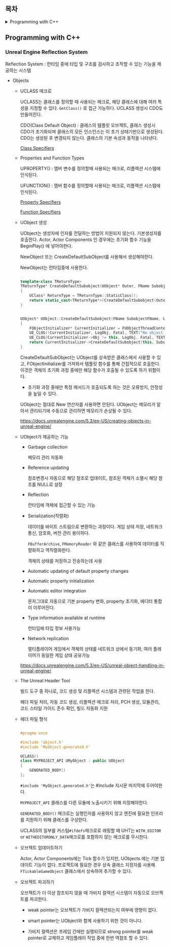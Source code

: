 ## 목차

<details>
<summary> Programming with C++ </summary>

- Unreal Engine Reflection System
    - Objects

</details>

## Programming with C++

### Unreal Engine Reflection System

Reflection System : 런타임 중에 타입 및 구조를 검사하고 조작할 수 있는 기능을 제공하는 시스템

- Objects
    - UCLASS 매크로

        UCLASS는 클래스를 정의할 때 사용되는 매크로, 해당 클래스에 대해 여러 특성을 지정할 수 있다.
        `GetClass()` 로 접근 가능하다. UCLASS 생성시 CDO도 만들어진다.

        CDO(Class Default Object) : 클래스의 템플릿 오브젝트, 클래스 생성시 CDO가 초기화되며 클래스의 모든 인스턴스는 이 초기 상태기반으로 생성된다. CDO는 생성된 후 변경되지 않는다. 클래스의 기본 속성과 동작을 나타낸다.

        [Class Specifiers](https://docs.unrealengine.com/5.3/en-US/gameplay-classes-in-unreal-engine/)
    
    - Properties and Function Types

        UPROPERTY() : 멤버 변수를 정의할때 사용되는 매크로, 리플렉션 시스템에 인식된다.

        UFUNCTION() : 멤버 함수를 정의할때 사용되는 매크로, 리플렉션 시스템에 인식된다.

        [Property Specifiers](https://docs.unrealengine.com/5.3/en-US/unreal-engine-uproperties/)

        [Function Specifiers](https://docs.unrealengine.com/5.3/en-US/ufunctions-in-unreal-engine/)

    - UObject 생성

        UObject는 생성자에 인자를 전달하는 방법이 지원되지 않는다. 기본생성자를 호출한다. Actor, Actor Components 인 경우에는 초기화 함수 기능을 BeginPlay() 에 넣어야한다.

        NewObject 또는 CreateDefaultSubObject를 사용해서 생성해야한다.

        NewObject는 런타임중에 사용한다.

        ```cpp

        template<class TReturnType>
        TReturnType* CreateDefaultSubobject(UObject* Outer, FName SubobjectName, bool bTransient = false) const
        {
	        UClass* ReturnType = TReturnType::StaticClass();
	        return static_cast<TReturnType*>(CreateDefaultSubobject(Outer, SubobjectName, ReturnType, ReturnType, /*bIsRequired =*/ true, bTransient));
        }

        ```

        ```cpp
        
        UObject* UObject::CreateDefaultSubobject(FName SubobjectFName, UClass* ReturnType, UClass* ClassToCreateByDefault, bool bIsRequired, bool bIsTransient)
        {
	        FObjectInitializer* CurrentInitializer = FUObjectThreadContext::Get().TopInitializer();
	        UE_CLOG(!CurrentInitializer, LogObj, Fatal, TEXT("No object initializer found during construction."));
	        UE_CLOG(CurrentInitializer->Obj != this, LogObj, Fatal, TEXT("Using incorrect object initializer."));
	        return CurrentInitializer->CreateDefaultSubobject(this, SubobjectFName, ReturnType, ClassToCreateByDefault, bIsRequired, bIsTransient);
        }

        ```
        CreateDefaultSubObject는 UObject를 상속받은 클래스에서 사용할 수 있고, FObjectInitializer를 가져와서 템플릿 함수를 통해 간접적으로 호출한다. 이것은 객체의 초기화 과정 중에만 해당 함수가 호출될 수 있도록 하기 위함이다.

        * 초기화 과정 중에만 특정 메서드가 호출되도록 하는 것은 오류방지, 안정성을 높일 수 있다.
    

        UObject는 절대로 New 연산자를 사용하면 안된다. UObject는 메모리가 알아서 관리되기에 수동으로 관리하면 메모리가 손상될 수 있다.

        https://docs.unrealengine.com/5.3/en-US/creating-objects-in-unreal-engine/

    - UObject가 제공하는 기능

        - Garbage collection

            메모리 관리 자동화

        - Reference updating

            참조변경시 자동으로 해당 참조로 업데이트, 참조된 객체가 소멸시 해당 참조를 NULL로 설정

        - Reflection

            런타임에 객체에 접근할 수 있는 기능

        - Serialization(직렬화)

            데이터를 바이트 스트림으로 변환하는 과정이다. 게임 상태 저장, 네트워크 통신, 암호화, 버전 관리 용이하다.

            `FBufferArchive`, `FMemoryReader` 와 같은 클래스를 사용하여 데이터를 직렬화하고 역직렬화한다.

            객체의 상태를 저장하고 전송하는데 사용

        - Automatic updating of default property changes
        - Automatic property initialization
        - Automatic editor integration

            문자그대로 자동으로 기본 property 변화, property 초기화, 에디터 통합이 이루어진다.

        - Type information available at runtime

            런타임에 타입 정보 사용가능

        - Network replication

            멀티플레이어 게임에서 객체의 상태를 네트워크 상에서 동기화, 여러 플레이어가 동일한 게임 상태 공유가능

        https://docs.unrealengine.com/5.3/en-US/unreal-object-handling-in-unreal-engine/

    - The Unreal Header Tool

        빌드 도구 중 하나로, 코드 생성 및 리플렉션 시스템과 관련된 작업을 한다.

        헤더 파일 처리, 자동 코드 생성, 리플렉션 매크로 처리, PCH 생성, 모듈관리, 코드 스타일 가이드 준수 확인, 빌드 자동화 지원

    - 헤더 파일 형식

        ```cpp

        #pragma once

        #include 'object.h'
        #include 'MyObject.generated.h'

        UCLASS()
        class MYPROJECT_API UMyObject : public UObject
        {
            GENERATED_BODY()
        };

        ```

        `#include 'MyObject.generated.h'`는 #include 지시문 마지막에 두어야한다.

        `MYPROJECT_API` 클래스를 다른 모듈에 노출시키기 위해 지정해야한다.

        `GENERATED_BODY()` 매크로는 실행인자를 사용하지 않고 엔진에 필요한 인프라를 지원하기 위해 클래스를 구성한다.

        UCLASS의 일부를 커스텀`#ifdefs`매크로로 래핑할 때 UHT는 `WITH_EDITOR` or `WITHEDITORONLY_DATA`매크로를 포함하지 않는 매크로를 무시한다.

    - 오브젝트 업데이트하기

        Actor, Actor Components에는 Tick 함수가 있지만, UObjects 에는 기본 업데이트 기능이 없다. 프로젝트에 필요한 경우 상속 클래스 지정자를 사용해 `FTickableGameObject` 클래스에서 상속하여 추가할 수 있다.

    - 오브젝트 파괴하기

        오브젝트가 더 이상 참조되지 않을 때 가비지 컬렉션 시스템이 자동으로 오브젝트를 파괴한다.

        - weak pointer는 오브젝트가 가비지 컬렉션되는지 여부에 영향이 없다.

        - smart pointer는 UObject와 함께 사용하기 위한 것이 아니다.

        - 가비지 컬렉션은 프레임 간에만 실행되므로 strong pointer를 weak pointer로 교체하고 게임플레이 작업 중에 한번 역참조 할 수 있다.